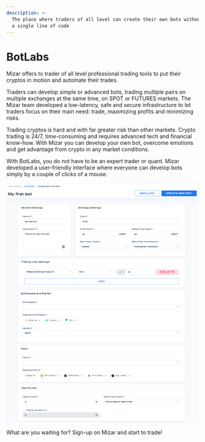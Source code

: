 ```yaml
---
description: >-
  The place where traders of all level can create their own bots without writing
  a single line of code
---
```


# BotLabs

Mizar offers to trader of all level professional trading tools to put their cryptos in motion and automate their trades. 

Traders can develop simple or advanced bots, trading multiple pairs on multiple exchanges at the same time, on SPOT or FUTURES markets. The Mizar team developed a low-latency, safe and secure infrastructure to let traders focus on their main need: trade, maximizing profits and minimizing risks. 

Trading cryptos is hard and with far greater risk than other markets. Crypto trading is 24/7, time-consuming and requires advanced tech and financial know-how. With Mizar you can develop your own bot, overcome emotions and get advantage from crypto in any market conditions.

With BotLabs, you do not have to be an expert trader or quant. Mizar developed a user-friendly interface where everyone can develop bots simply by a couple of clicks of a mouse.

![](../.gitbook/assets/screenshot-2021-09-16-at-08.49.30.png)

What are you waiting for? Sign-up on Mizar and start to trade!



